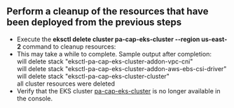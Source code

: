 ## Perform a cleanup of the resources that have been deployed from the previous steps
   - Execute the **eksctl delete cluster pa-cap-eks-cluster --region us-east-2** command to cleanup resources:
   - This may take a while to complete. Sample output after completion:<br>
     will delete stack "eksctl-pa-cap-eks-cluster-addon-vpc-cni"<br>
     will delete stack "eksctl-pa-cap-eks-cluster-addon-aws-ebs-csi-driver"<br>
     will delete stack "eksctl-pa-cap-eks-cluster-cluster"<br>
     all cluster resources were deleted
   - Verify that the EKS cluster [pa-cap-eks-cluster](https://us-east-2.console.aws.amazon.com/eks/clusters/pa-cap-eks-cluster?region=us-east-2) is no longer available in the console.
